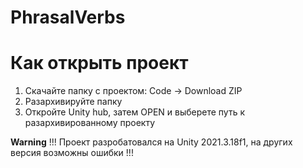 # PhrasalVerbs

# Как открыть проект
1) Скачайте папку с проектом: Code -> Download ZIP
2) Разархивируйте папку
3) Откройте Unity hub, затем OPEN и выберете путь к разархивированному проекту 

__Warning__
!!! Проект разробатовался на Unity 2021.3.18f1, на других версия возможны ошибки !!!

